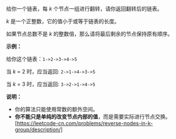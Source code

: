 给你一个链表，每 _k_ 个节点一组进行翻转，请你返回翻转后的链表。

_k_ 是一个正整数，它的值小于或等于链表的长度。

如果节点总数不是 _k_ 的整数倍，那么请将最后剩余的节点保持原有顺序。

**示例：**

给你这个链表：`1->2->3->4->5`

当 _k_ \= 2 时，应当返回: `2->1->4->3->5`

当 _k_ \= 3 时，应当返回: `3->2->1->4->5`

**说明：**

*   你的算法只能使用常数的额外空间。
*   **你不能只是单纯的改变节点内部的值**，而是需要实际进行节点交换。 
[https://leetcode-cn.com/problems/reverse-nodes-in-k-group/description/]
